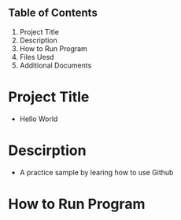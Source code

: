 ## Table of Contents
1. Project Title
2. Description
3. How to Run Program
4. Files Uesd
5. Additional Documents

# Project Title
* Hello World

# Descirption
* A practice sample by learing how to use Github

# How to Run Program


